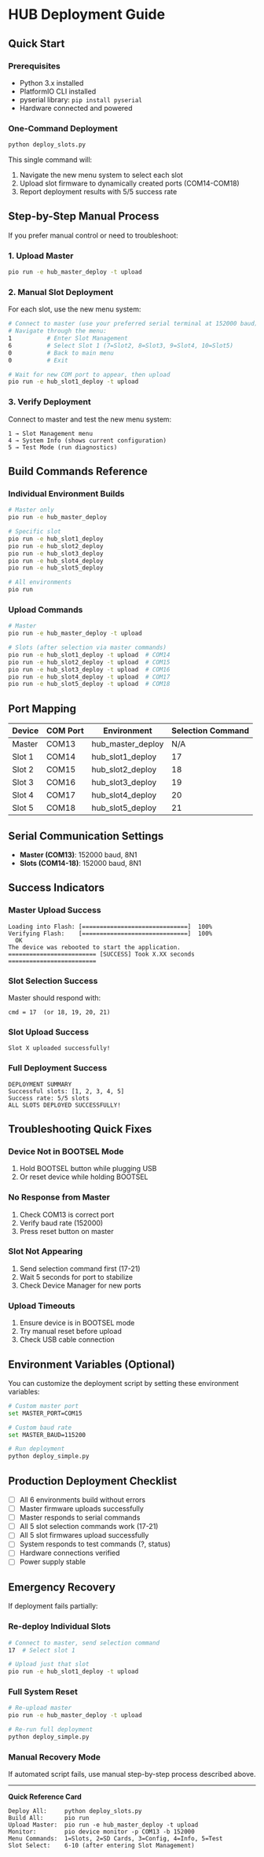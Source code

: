 # HUB Deployment Guide

## Quick Start

### Prerequisites
- Python 3.x installed
- PlatformIO CLI installed
- pyserial library: `pip install pyserial`
- Hardware connected and powered

### One-Command Deployment

```bash
python deploy_slots.py
```

This single command will:
1. Navigate the new menu system to select each slot
2. Upload slot firmware to dynamically created ports (COM14-COM18)
3. Report deployment results with 5/5 success rate

## Step-by-Step Manual Process

If you prefer manual control or need to troubleshoot:

### 1. Upload Master
```bash
pio run -e hub_master_deploy -t upload
```

### 2. Manual Slot Deployment
For each slot, use the new menu system:

```bash
# Connect to master (use your preferred serial terminal at 152000 baud)
# Navigate through the menu:
1          # Enter Slot Management
6          # Select Slot 1 (7=Slot2, 8=Slot3, 9=Slot4, 10=Slot5)
0          # Back to main menu
0          # Exit

# Wait for new COM port to appear, then upload
pio run -e hub_slot1_deploy -t upload
```

### 3. Verify Deployment
Connect to master and test the new menu system:
```
1 → Slot Management menu
4 → System Info (shows current configuration)
5 → Test Mode (run diagnostics)
```

## Build Commands Reference

### Individual Environment Builds
```bash
# Master only
pio run -e hub_master_deploy

# Specific slot
pio run -e hub_slot1_deploy
pio run -e hub_slot2_deploy
pio run -e hub_slot3_deploy
pio run -e hub_slot4_deploy
pio run -e hub_slot5_deploy

# All environments
pio run
```

### Upload Commands
```bash
# Master
pio run -e hub_master_deploy -t upload

# Slots (after selection via master commands)
pio run -e hub_slot1_deploy -t upload  # COM14
pio run -e hub_slot2_deploy -t upload  # COM15
pio run -e hub_slot3_deploy -t upload  # COM16
pio run -e hub_slot4_deploy -t upload  # COM17
pio run -e hub_slot5_deploy -t upload  # COM18
```

## Port Mapping

| Device | COM Port | Environment | Selection Command |
|--------|----------|-------------|-------------------|
| Master | COM13 | hub_master_deploy | N/A |
| Slot 1 | COM14 | hub_slot1_deploy | 17 |
| Slot 2 | COM15 | hub_slot2_deploy | 18 |
| Slot 3 | COM16 | hub_slot3_deploy | 19 |
| Slot 4 | COM17 | hub_slot4_deploy | 20 |
| Slot 5 | COM18 | hub_slot5_deploy | 21 |

## Serial Communication Settings

- **Master (COM13)**: 152000 baud, 8N1
- **Slots (COM14-18)**: 152000 baud, 8N1

## Success Indicators

### Master Upload Success
```
Loading into Flash: [==============================]  100%
Verifying Flash:    [==============================]  100%
  OK
The device was rebooted to start the application.
========================= [SUCCESS] Took X.XX seconds =========================
```

### Slot Selection Success  
Master should respond with:
```
cmd = 17  (or 18, 19, 20, 21)
```

### Slot Upload Success
```
Slot X uploaded successfully!
```

### Full Deployment Success
```
DEPLOYMENT SUMMARY
Successful slots: [1, 2, 3, 4, 5]
Success rate: 5/5 slots
ALL SLOTS DEPLOYED SUCCESSFULLY!
```

## Troubleshooting Quick Fixes

### Device Not in BOOTSEL Mode
1. Hold BOOTSEL button while plugging USB
2. Or reset device while holding BOOTSEL

### No Response from Master
1. Check COM13 is correct port
2. Verify baud rate (152000)
3. Press reset button on master

### Slot Not Appearing
1. Send selection command first (17-21)
2. Wait 5 seconds for port to stabilize
3. Check Device Manager for new ports

### Upload Timeouts
1. Ensure device is in BOOTSEL mode
2. Try manual reset before upload
3. Check USB cable connection

## Environment Variables (Optional)

You can customize the deployment script by setting these environment variables:

```bash
# Custom master port
set MASTER_PORT=COM15

# Custom baud rate  
set MASTER_BAUD=115200

# Run deployment
python deploy_simple.py
```

## Production Deployment Checklist

- [ ] All 6 environments build without errors
- [ ] Master firmware uploads successfully
- [ ] Master responds to serial commands
- [ ] All 5 slot selection commands work (17-21)  
- [ ] All 5 slot firmwares upload successfully
- [ ] System responds to test commands (?, status)
- [ ] Hardware connections verified
- [ ] Power supply stable

## Emergency Recovery

If deployment fails partially:

### Re-deploy Individual Slots
```bash
# Connect to master, send selection command
17  # Select slot 1

# Upload just that slot
pio run -e hub_slot1_deploy -t upload
```

### Full System Reset
```bash
# Re-upload master
pio run -e hub_master_deploy -t upload

# Re-run full deployment
python deploy_simple.py
```

### Manual Recovery Mode
If automated script fails, use manual step-by-step process described above.

---

**Quick Reference Card**

```
Deploy All:     python deploy_slots.py
Build All:      pio run  
Upload Master:  pio run -e hub_master_deploy -t upload
Monitor:        pio device monitor -p COM13 -b 152000
Menu Commands:  1=Slots, 2=SD Cards, 3=Config, 4=Info, 5=Test
Slot Select:    6-10 (after entering Slot Management)
```